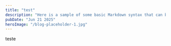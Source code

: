 ```yaml
---
title: "test"
description: "Here is a sample of some basic Markdown syntax that can be used when writing Markdown content in Astro."
pubDate: "Jun 21 2025"
heroImage: "/blog-placeholder-1.jpg"
---
```


teste